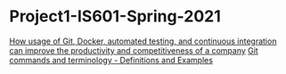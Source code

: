# Project1-IS601-Spring-2021

[How usage of Git, Docker, automated testing, and continuous integration can improve the productivity and competitiveness of a company](/git.md)
[Git commands and terminology - Definitions and Examples](/terms.md)